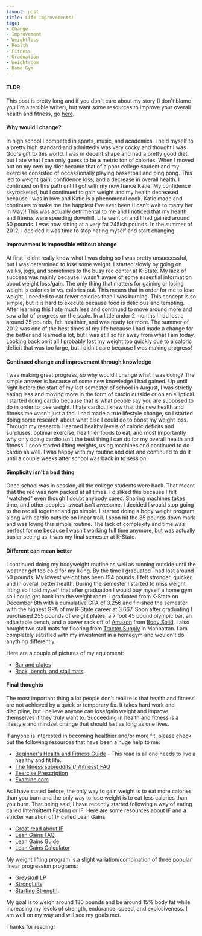```yaml
---
layout: post
title: Life improvements!
tags:
- Change
- Improvement
- Weightloss
- Health
- Fitness
- Graduation
- Weightroom
- Home Gym
---
```


#### TLDR ####

This post is pretty long and if you don't care about my story (I don't blame you I'm a terrible writer), but want some resources to improve your overall health and fitness, go [here](#final-thoughts).

#### Why would I change? ####

In high school I competed in sports, music, and academics. I held myself to a pretty high standard and admittedly was very cocky and thought I was God's gift to this world. I was in decent shape and had a pretty good diet, but I ate what I can only guess to be a metric ton of calories. When I moved out on my own my diet became that of a poor college student and my exercise consisted of occassionally playing basketball and ping pong. This led to weight gain, confidence loss, and a decrease in overall health. I continued on this path until I got with my now fiancé Katie. My confidence skyrocketed, but I continued to gain weight and my health decreased because I was in love and Katie is a phenomenal cook. Katie made and continues to make me the happiest I've ever been (I can't wait to marry her in May)! This was actually detrimental to me and I noticed that my health and fitness were speeding downhill. Life went on and I had gained around 50 pounds. I was now sitting at a very fat 245ish pounds. In the summer of 2012, I decided it was time to stop hating myself and start changing.

#### Improvement is impossible without change ####

At first I didnt really know what I was doing so I was pretty unsuccessful, but I was determined to lose some weight. I started slowly by going on walks, jogs, and sometimes to the busy rec center at K-State. My lack of success was mainly because I wasn't aware of some essential information about weight loss/gain. The only thing that matters for gaining or losing weight is calories in vs. calories out. This means that in order for me to lose weight, I needed to eat fewer calories than I was burning. This concept is so simple, but it is hard to execute because food is delicious and tempting. After learning this I ate much less and continued to move around more and saw a lot of progress on the scale. In a little under 2 months I had lost a around 25 pounds, felt healthier, and was ready for more. The summer of 2012 was one of the best times of my life because I had made a change for the better and learned a lot, but I was still so far away from what I am today. Looking back on it all I probably lost my weight too quickly due to a caloric deficit that was too large, but I didn't care because I was making progress!

#### Continued change and improvement through knowledge ####

I was making great progress, so why would I change what I was doing? The simple answer is because of some new knowledge I had gained. Up until right before the start of my last semester of school in August, I was strictly eating less and moving more in the form of cardio outside or on an elliptical. I started doing cardio because that is what people say you are supposed to do in order to lose weight. I hate cardio. I knew that this new health and fitness me wasn't just a fad. I had made a true lifestyle change, so I started doing some research about what else I could do to boost my weight loss. Through my research I learned healthy levels of caloric deficits and surpluses, optimal exercise, healthier foods to eat, and most importantly why only doing cardio isn't the best thing I can do for my overall health and fitness. I soon started lifting weights, using machines and continued to do cardio as well. I was happy with my routine and diet and continued to do it until a couple weeks after school was back in to session.

#### Simplicity isn't a bad thing ####

Once school was in session, all the college students were back. That meant that the rec was now packed at all times. I disliked this because I felt "watched" even though I doubt anybody cared. Sharing machines takes time, and other peoples' sweat isn't awesome. I decided I would stop going to the rec all together and go simple. I started doing a body weight program along with cardio outside on linear trail. I soon hit the 35 pounds down mark and was loving this simple routine. The lack of complexity and time was perfect for me because I wasn't working full time anymore, but was actually busier seeing as it was my final semester at K-State.

#### Different can mean better ####

I continued doing my bodyweight routine as well as running outside until the weather got too cold for my liking. By the time I graduated I had lost around 50 pounds. My lowest weight has been 194 pounds. I felt stronger, quicker, and in overall better health. During the semester I started to miss weight lifting so I told myself that after graduation I would buy myself a home gym so I could get back into the weight room. I graduated from K-State on December 8th with a cumulative GPA of 3.256 and finished the semester with the highest GPA of my K-State career at 3.667. Soon after graduating I purchased 255 pounds of weight plates, a 7 foot 45 pound olympic bar, an adjustable bench, and a power rack off of [Amazon](http://www.amazon.com/) from [Body Solid](http://www.bodysolid.com/). I also bought two stall mats for flooring from [Tractor Supply](http://www.tractorsupply.com/) in Manhattan. I am completely satisfied with my investment in a homegym and wouldn't do anything differently.

Here are a couple of pictures of my equipment:

* [Bar and plates](http://i.imgur.com/knITY4y.jpg)
* [Rack, bench, and stall mats](http://i.imgur.com/0V7LW2W.jpg?1)

#### Final thoughts ####

The most important thing a lot people don't realize is that health and fitness are not achieved by a quick or temporary fix. It takes hard work and discipline, but I believe anyone can lose/gain weight and improve themselves if they truly want to. Succeeding in health and fitness is a lifestyle and mindset change that should last as long as one lives.

If anyone is interested in becoming healthier and/or more fit, please check out the following resources that have been a huge help to me:

* [Beginner's Health and Fitness Guide](http://liamrosen.com/fitness.html) - This read is all one needs to live a healthy and fit life.
* [The fitness subreddits (/r/fitness) FAQ](http://www.reddit.com/r/Fitness/wiki/faq)
* [Exercise Prescription](http://www.exrx.net/)
* [Examine.com](http://examine.com/)

As I have stated before, the only way to gain weight is to eat more calories than you burn and the only way to lose weight is to eat less calories than you burn. That being said, I have recently started following a way of eating called Intermittent Fasting or IF. Here are some resources about IF and a stricter variation of IF called Lean Gains:

* [Great read about IF](http://www.theiflife.com/advantages-intermittent-fasting-feeding/)
* [Lean Gains FAQ](http://examine.com/leangains-faq/)
* [Lean Gains Guide](http://www.leangains.com/2010/04/leangains-guide.html)
* [Lean Gains Calculator](http://www.1percentedge.com/ifcalc/)

My weight lifting program is a slight variation/combination of three popular linear progression programs:

* [Greyskull LP](http://strengthvillain.com/forum/viewtopic.php?f=9&t=89)
* [StrongLifts](http://stronglifts.com/stronglifts-5x5-beginner-strength-training-program/)
* [Starting Strength](http://startingstrength.wikia.com/wiki/FAQ:The_Program#Three_Flavors_of_Starting_Strength).

My goal is to weigh around 180 pounds and be around 15% body fat while increasing my levels of strength, endurance, speed, and explosiveness. I am well on my way and will see my goals met.

Thanks for reading!
